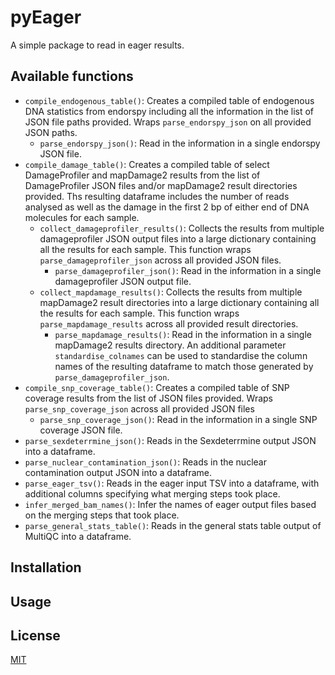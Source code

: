 # pyEager

A simple package to read in eager results.

## Available functions

- `compile_endogenous_table()`: Creates a compiled table of endogenous DNA statistics from endorspy including all the information in the list of JSON file paths provided. Wraps `parse_endorspy_json` on all provided JSON paths.
  - `parse_endorspy_json()`: Read in the information in a single endorspy JSON file.
- `compile_damage_table()`: Creates a compiled table of select DamageProfiler and mapDamage2 results from the list of DamageProfiler JSON files and/or mapDamage2 result directories provided. Ths resulting dataframe includes the number of reads analysed as well as the damage in the first 2 bp of either end of DNA molecules for each sample.
  - `collect_damageprofiler_results()`: Collects the results from multiple damageprofiler JSON output files into a large dictionary containing all the results for each sample. This function wraps `parse_damageprofiler_json` across all provided JSON files.
    - `parse_damageprofiler_json()`: Read in the information in a single damageprofiler JSON output file.
  - `collect_mapdamage_results()`: Collects the results from multiple mapDamage2 result directories into a large dictionary containing all the results for each sample. This function wraps `parse_mapdamage_results` across all provided result directories.
    - `parse_mapdamage_results()`: Read in the information in a single mapDamage2 results directory.
      An additional parameter `standardise_colnames` can be used to standardise the column names of the resulting dataframe to match those generated by `parse_damageprofiler_json`.
- `compile_snp_coverage_table()`: Creates a compiled table of SNP coverage results from the list of JSON files provided. Wraps `parse_snp_coverage_json` across all provided JSON files
  - `parse_snp_coverage_json()`: Read in the information in a single SNP coverage JSON file.
- `parse_sexdeterrmine_json()`: Reads in the Sexdeterrmine output JSON into a dataframe.
- `parse_nuclear_contamination_json()`: Reads in the nuclear contamination output JSON into a dataframe.
- `parse_eager_tsv()`: Reads in the eager input TSV into a dataframe, with additional columns specifying what merging steps took place.
- `infer_merged_bam_names()`: Infer the names of eager output files based on the merging steps that took place.
- `parse_general_stats_table()`: Reads in the general stats table output of MultiQC into a dataframe.

## Installation

<!-- TODO Add installation instructions -->

## Usage

<!-- TODO Add usage examples -->

## License

[MIT](LICENSE.txt)
